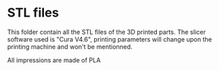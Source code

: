 # STL files
This folder contain all the STL files of the 3D printed parts. The slicer software used is "Cura V4.6", printing parameters will change upon the printing machine and won't be mentionned.

All impressions are made of PLA

